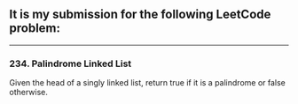 ## It is my submission for the following LeetCode problem:

---

### 234. Palindrome Linked List

Given the head of a singly linked list, return true if it is a palindrome or false otherwise.
